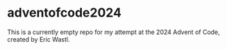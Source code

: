 # adventofcode2024
This is a currently empty repo for my attempt at the 2024 Advent of Code, created by Eric Wastl.
